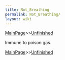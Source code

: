 ```yaml
---
title: Not_Breathing
permalink: Not_Breathing/
layout: wiki
---
```


[MainPage](/keeperrl_wiki/ "wikilink")>>[Unfinished](/keeperrl_wiki/Unfinished "wikilink")

Immune to poison gas.

[MainPage](/keeperrl_wiki/ "wikilink")>>[Unfinished](/keeperrl_wiki/Unfinished "wikilink")

